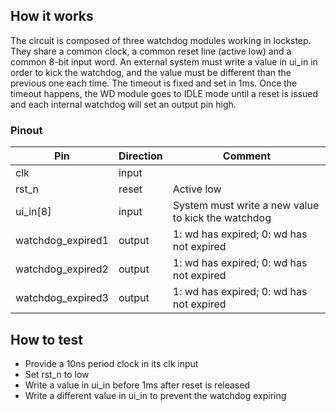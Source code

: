 <!---

This file is used to generate your project datasheet. Please fill in the information below and delete any unused
sections.

You can also include images in this folder and reference them in the markdown. Each image must be less than
512 kb in size, and the combined size of all images must be less than 1 MB.
-->

## How it works

The circuit is composed of three watchdog modules working in lockstep. They share a common clock, a common reset line (active low) and a common 8-bit input word. An external system must write a value in ui_in in order to kick the watchdog, and the value must be different than the previous one each time. The timeout is fixed and set in 1ms. Once the timeout happens, the WD module goes to IDLE mode until a reset is issued and each internal watchdog will set an output pin high.

### Pinout

| Pin               | Direction | Comment                                            |
|-------------------|-----------|----------------------------------------------------|
| clk               | input     |                                                    |
| rst_n             | reset     | Active low                                         |
| ui_in[8]          | input     | System must write a new value to kick the watchdog |
| watchdog_expired1 | output    | 1: wd has expired; 0: wd has not expired           |
| watchdog_expired2 | output    | 1: wd has expired; 0: wd has not expired           |
| watchdog_expired3 | output    | 1: wd has expired; 0: wd has not expired           |

## How to test

- Provide a 10ns period clock in its clk input
- Set rst_n to low
- Write a value in ui_in before 1ms after reset is released
- Write a different value in ui_in to prevent the watchdog expiring
